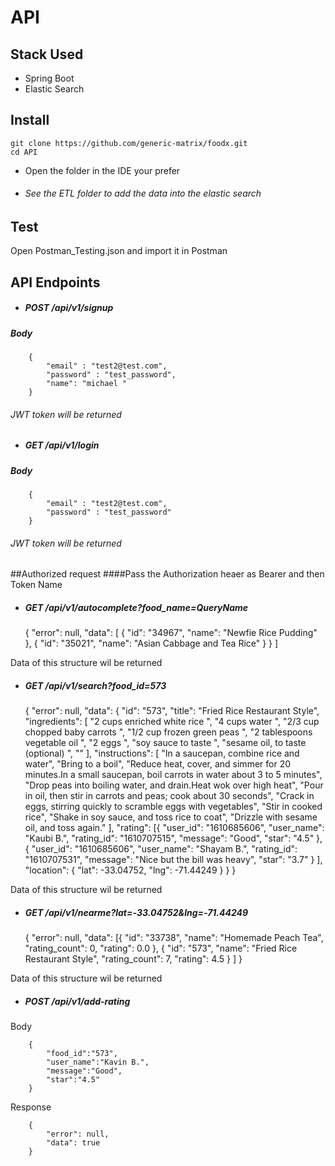 # API

## Stack Used
* Spring Boot
* Elastic Search

## Install
    git clone https://github.com/generic-matrix/foodx.git
	cd API
* Open the folder in the IDE your prefer
* ###### See the  ETL folder to add the data into the elastic search

## Test
Open Postman_Testing.json and import it in Postman

## API Endpoints

* ##### POST /api/v1/signup
##### Body
		{
			"email" : "test2@test.com",
			"password" : "test_password",
			"name": "michael "
		}
###### JWT token will be returned

* ##### GET /api/v1/login
##### Body
		{
			"email" : "test2@test.com",
			"password" : "test_password"
		}
###### JWT token will be returned

##Authorized request
####Pass the Authorization heaer as Bearer and then Token Name
* ##### GET /api/v1/autocomplete?food_name=QueryName

  	{
  		"error": null,
  		"data": [
  			{
  				"id": "34967",
  				"name": "Newfie Rice Pudding"
  			},
  			{
  				"id": "35021",
  				"name": "Asian Cabbage and Tea Rice"
  			}
  		}
  	]

Data of this structure wil be returned


* ##### GET /api/v1/search?food_id=573

  	{
  	"error": null,
  	"data": {
  	"id": "573",
  	"title": "Fried Rice Restaurant Style",
  	"ingredients": [
  		"2 cups enriched white rice ",
  		"4 cups water ",
  		"2/3 cup chopped baby carrots ",
  		"1/2 cup frozen green peas ",
  		"2 tablespoons vegetable oil ",
  		"2 eggs ",
  		"soy sauce to taste ",
  		"sesame oil, to taste (optional) ",
  		""
  	],
  	"instructions": [
  		"In a saucepan, combine rice and water",
  		"Bring to a boil",
  		"Reduce heat, cover, and simmer for 20 minutes.In a small saucepan, boil carrots in water about 3 to 5 minutes",
  		"Drop peas into boiling water, and drain.Heat wok over high heat",
  		"Pour in oil, then stir in carrots and peas; cook about 30 seconds",
  		"Crack in eggs, stirring quickly to scramble eggs with vegetables",
  		"Stir in cooked rice",
  		"Shake in soy sauce, and toss rice to coat",
  		"Drizzle with sesame oil, and toss again."
  	],
  	"rating": [{
  			"user_id": "1610685606",
  			"user_name": "Kaubi B.",
  			"rating_id": "1610707515",
  			"message": "Good",
  			"star": "4.5"
  		},
  		{
  			"user_id": "1610685606",
  			"user_name": "Shayam B.",
  			"rating_id": "1610707531",
  			"message": "Nice but the bill was heavy",
  			"star": "3.7"
  		}
  	],
  	"location": {
  		"lat": -33.04752,
  		"lng": -71.44249
  	}
  	}
  	}

Data of this structure wil be returned

* ##### GET /api/v1/nearme?lat=-33.04752&lng=-71.44249

  	{
  	"error": null,
  	"data": [{
  		"id": "33738",
  		"name": "Homemade Peach Tea",
  		"rating_count": 0,
  		"rating": 0.0
  	},
  	{
  		"id": "573",
  		"name": "Fried Rice Restaurant Style",
  		"rating_count": 7,
  		"rating": 4.5
  		}
  	]
  	}

Data of this structure wil be returned


* ##### POST /api/v1/add-rating
Body

		{
    		"food_id":"573",
    		"user_name":"Kavin B.",
    		"message":"Good",
    		"star":"4.5"
		}

Response

		{
    		"error": null,
    		"data": true
		}